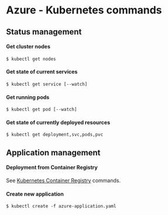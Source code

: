 # Azure - Kubernetes commands

## Status management

#### Get cluster nodes
```
$ kubectl get nodes
```

#### Get state of current services
```
$ kubectl get service [--watch]
```

#### Get running pods
```
$ kubectl get pod [--watch]
```

#### Get state of currently deployed resources
```
$ kubectl get deployment,svc,pods,pvc
```

## Application management

#### Deployment from Container Registry

See [Kubernetes Container Registry](K8sContainerRegistry.md) commands.

#### Create new application
```
$ kubectl create -f azure-application.yaml
```
